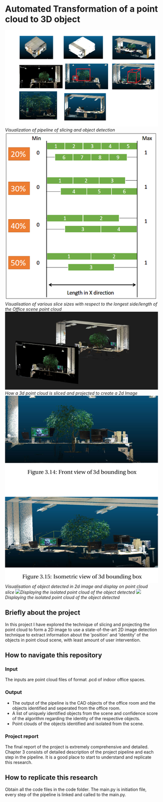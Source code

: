 # Automated Transformation of a point cloud to 3D object

![](pipeline_1.png)*Visualization of pipeline of slicing and object detection*
![](slicing_strategy.png)*Visualisation of various slice sizes with respect to the longest side/length of the Office scene point cloud*
![](3d_to_2d_1.JPG)*How a 3d point cloud is sliced and projected to create a 2d Image*
![](visualisation_of_detection.png)*Visualisation of object detected in 2d image and display on point cloud slice*
![](cropped_pcd.JPG)*Displaying the isolated point cloud of the object detected*
![](cropped_pcd_2.JPG)*Displaying the isolated point cloud of the object detected*


## Briefly about the project
In this project I have explored the technique of slicing and projecting the point cloud to form a 2D image to use a state-of-the-art 2D image detection technique to extract information about the ’position’ and ’identity’ of the objects in point cloud scene, with least amount of user intervention.

## How to navigate this repository 
### Input
The inputs are point cloud files of format .pcd of indoor office spaces.   

### Output
- The output of the pipeline is the CAD objects of the office room and the objects identified and seperated from the office room. 
- A list of uniquely identified objects from the scene and confidence score of the algorithm regarding the identity of the respective objects.
- Point clouds of the objects identified and isolated from the scene. 

### Project report
The final report of the project is extremely comprehensive and detailed. Chapter 3 consists of detailed description of the project pipeline and each step in the pipeline. It is a good place to start to understand and replicate this research.

## How to replicate this research
Obtain all the code files in the code folder. The main.py is initiation file, every step of the pipeline is linked and called to the main.py.  

